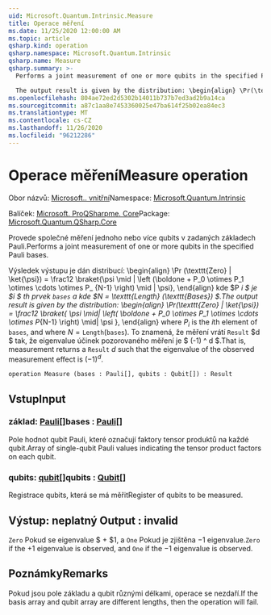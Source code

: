 ```yaml
---
uid: Microsoft.Quantum.Intrinsic.Measure
title: Operace měření
ms.date: 11/25/2020 12:00:00 AM
ms.topic: article
qsharp.kind: operation
qsharp.namespace: Microsoft.Quantum.Intrinsic
qsharp.name: Measure
qsharp.summary: >-
  Performs a joint measurement of one or more qubits in the specified Pauli bases.

  The output result is given by the distribution: \begin{align} \Pr(\texttt{Zero} | \ket{\psi}) = \frac12 \braket{ \psi \mid| \left( \boldone + P_0 \otimes P_1 \otimes \cdots \otimes P_{N-1} \right) \mid| \psi }, \end{align} where $P_i$ is the $i$th element of `bases`, and where $N = \texttt{Length}(\texttt{bases})$. That is, measurement returns a `Result` $d$ such that the eigenvalue of the observed measurement effect is $(-1)^d$.
ms.openlocfilehash: 804ae72ed2d5302b14011b737b7ed3ad2b9a14ca
ms.sourcegitcommit: a87c1aa8e7453360025e47ba614f25b02ea84ec3
ms.translationtype: MT
ms.contentlocale: cs-CZ
ms.lasthandoff: 11/26/2020
ms.locfileid: "96212286"
---
```

# <a name="measure-operation"></a><span data-ttu-id="4ee6a-102">Operace měření</span><span class="sxs-lookup"><span data-stu-id="4ee6a-102">Measure operation</span></span>

<span data-ttu-id="4ee6a-103">Obor názvů: [Microsoft.. vnitřní](xref:Microsoft.Quantum.Intrinsic)</span><span class="sxs-lookup"><span data-stu-id="4ee6a-103">Namespace: [Microsoft.Quantum.Intrinsic](xref:Microsoft.Quantum.Intrinsic)</span></span>

<span data-ttu-id="4ee6a-104">Balíček: [Microsoft. ProQSharpme. Core](https://nuget.org/packages/Microsoft.Quantum.QSharp.Core)</span><span class="sxs-lookup"><span data-stu-id="4ee6a-104">Package: [Microsoft.Quantum.QSharp.Core](https://nuget.org/packages/Microsoft.Quantum.QSharp.Core)</span></span>


<span data-ttu-id="4ee6a-105">Provede společné měření jednoho nebo více qubits v zadaných základech Pauli.</span><span class="sxs-lookup"><span data-stu-id="4ee6a-105">Performs a joint measurement of one or more qubits in the specified Pauli bases.</span></span>

<span data-ttu-id="4ee6a-106">Výsledek výstupu je dán distribucí: \begin{align} \Pr (\texttt{Zero} | \ket{\psi}) = \frac12 \braket{\psi \mid | \left (\boldone + P_0 \otimes P_1 \otimes \cdots \otimes P_ {N-1} \right) \mid | \psi}, \end{align} kde $P _i $ je $i $ th prvek `bases` a kde $N = \texttt{Length} (\texttt{Bases}) $.</span><span class="sxs-lookup"><span data-stu-id="4ee6a-106">The output result is given by the distribution: \begin{align} \Pr(\texttt{Zero} | \ket{\psi}) = \frac12 \braket{ \psi \mid| \left( \boldone + P_0 \otimes P_1 \otimes \cdots \otimes P_{N-1} \right) \mid| \psi }, \end{align} where $P_i$ is the $i$th element of `bases`, and where $N = \texttt{Length}(\texttt{bases})$.</span></span>
<span data-ttu-id="4ee6a-107">To znamená, že měření vrátí `Result` $d $ tak, že eigenvalue účinek pozorovaného měření je $ (-1) ^ d $.</span><span class="sxs-lookup"><span data-stu-id="4ee6a-107">That is, measurement returns a `Result` $d$ such that the eigenvalue of the observed measurement effect is $(-1)^d$.</span></span>

```qsharp
operation Measure (bases : Pauli[], qubits : Qubit[]) : Result
```


## <a name="input"></a><span data-ttu-id="4ee6a-108">Vstup</span><span class="sxs-lookup"><span data-stu-id="4ee6a-108">Input</span></span>

### <a name="bases--pauli"></a><span data-ttu-id="4ee6a-109">základ: [Pauli](xref:microsoft.quantum.lang-ref.pauli)[]</span><span class="sxs-lookup"><span data-stu-id="4ee6a-109">bases : [Pauli](xref:microsoft.quantum.lang-ref.pauli)[]</span></span>

<span data-ttu-id="4ee6a-110">Pole hodnot qubit Pauli, které označují faktory tensor produktů na každé qubit.</span><span class="sxs-lookup"><span data-stu-id="4ee6a-110">Array of single-qubit Pauli values indicating the tensor product factors on each qubit.</span></span>


### <a name="qubits--qubit"></a><span data-ttu-id="4ee6a-111">qubits: [qubit](xref:microsoft.quantum.lang-ref.qubit)[]</span><span class="sxs-lookup"><span data-stu-id="4ee6a-111">qubits : [Qubit](xref:microsoft.quantum.lang-ref.qubit)[]</span></span>

<span data-ttu-id="4ee6a-112">Registrace qubits, která se má měřit</span><span class="sxs-lookup"><span data-stu-id="4ee6a-112">Register of qubits to be measured.</span></span>



## <a name="output--__invalidresult__"></a><span data-ttu-id="4ee6a-113">Výstup: __neplatný <Result>__</span><span class="sxs-lookup"><span data-stu-id="4ee6a-113">Output : __invalid<Result>__</span></span>

<span data-ttu-id="4ee6a-114">`Zero` Pokud se eigenvalue $ + $1, a `One` Pokud je zjištěna $-$1 eigenvalue.</span><span class="sxs-lookup"><span data-stu-id="4ee6a-114">`Zero` if the $+1$ eigenvalue is observed, and `One` if the $-1$ eigenvalue is observed.</span></span>

## <a name="remarks"></a><span data-ttu-id="4ee6a-115">Poznámky</span><span class="sxs-lookup"><span data-stu-id="4ee6a-115">Remarks</span></span>

<span data-ttu-id="4ee6a-116">Pokud jsou pole základu a qubit různými délkami, operace se nezdaří.</span><span class="sxs-lookup"><span data-stu-id="4ee6a-116">If the basis array and qubit array are different lengths, then the operation will fail.</span></span>